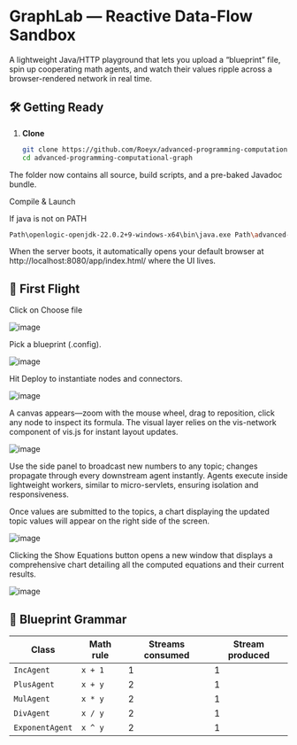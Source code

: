 # GraphLab ― Reactive Data-Flow Sandbox

A lightweight Java/HTTP playground that lets you upload a “blueprint” file, spin up cooperating math agents, and watch their values ripple across a browser-rendered network in real time.

## 🛠 Getting Ready

1. **Clone**
   ```bash
   git clone https://github.com/Roeyx/advanced-programming-computational-graph.git
   cd advanced-programming-computational-graph

The folder now contains all source, build scripts, and a pre-baked Javadoc bundle.

Compile & Launch

If java is not on PATH
```bash
Path\openlogic-openjdk-22.0.2+9-windows-x64\bin\java.exe Path\advanced-programming-computational-graph\src\project_biu\Main.java
```

When the server boots, it automatically opens your default browser at http://localhost:8080/app/index.html/ where the UI lives.

## 🚀 First Flight

Click on Choose file

![image](https://github.com/user-attachments/assets/ab8cf41c-ac34-4cb5-b138-0220529ee2d2)

Pick a blueprint (.config).

![image](https://github.com/user-attachments/assets/0a4d862a-9cde-41e1-9fb0-2b068b1400ed)

Hit Deploy to instantiate nodes and connectors.

![image](https://github.com/user-attachments/assets/235ff643-a0ee-4228-9360-70999cc2f755)

A canvas appears—zoom with the mouse wheel, drag to reposition, click any node to inspect its formula. The visual layer relies on the vis-network component of vis.js for instant layout updates.

![image](https://github.com/user-attachments/assets/fea13a46-32ae-4cc1-93fa-8969191480f5)


Use the side panel to broadcast new numbers to any topic; changes propagate through every downstream agent instantly. Agents execute inside lightweight workers, similar to micro-servlets, ensuring isolation and responsiveness.

Once values are submitted to the topics, a chart displaying the updated topic values will appear on the right side of the screen.

![image](https://github.com/user-attachments/assets/53767120-6db0-4b8e-903e-50e68473792a)

Clicking the Show Equations button opens a new window that displays a comprehensive chart detailing all the computed equations and their current results.

![image](https://github.com/user-attachments/assets/9de41543-a40a-4e04-a766-e0fcf88515ca)


## 📂 Blueprint Grammar
| Class           | Math rule | Streams consumed | Stream produced |
| --------------- | --------- | ---------------- | --------------- |
| `IncAgent`      | `x + 1`   | 1                | 1               |
| `PlusAgent`     | `x + y`   | 2                | 1               |
| `MulAgent`      | `x * y`   | 2                | 1               |
| `DivAgent`      | `x / y`   | 2                | 1               |
| `ExponentAgent` | `x ^ y`   | 2                | 1               |



